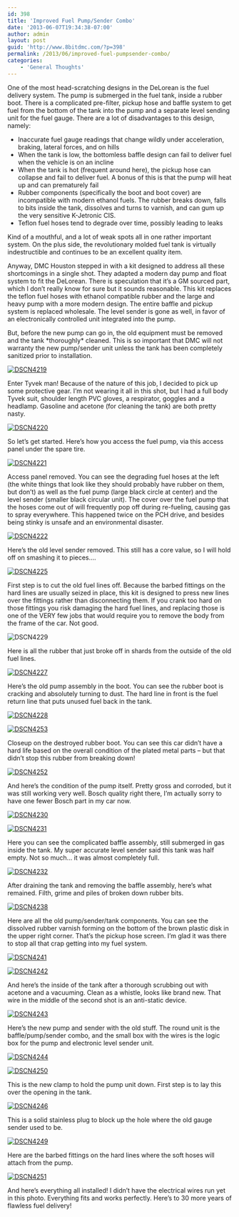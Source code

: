 ```yaml
---
id: 398
title: 'Improved Fuel Pump/Sender Combo'
date: '2013-06-07T19:34:38-07:00'
author: admin
layout: post
guid: 'http://www.8bitdmc.com/?p=398'
permalink: /2013/06/improved-fuel-pumpsender-combo/
categories:
    - 'General Thoughts'
---
```


One of the most head-scratching designs in the DeLorean is the fuel delivery system. The pump is submerged in the fuel tank, inside a rubber boot. There is a complicated pre-filter, pickup hose and baffle system to get fuel from the bottom of the tank into the pump and a separate level sending unit for the fuel gauge. There are a lot of disadvantages to this design, namely:

- Inaccurate fuel gauge readings that change wildly under acceleration, braking, lateral forces, and on hills
- When the tank is low, the bottomless baffle design can fail to deliver fuel when the vehicle is on an incline
- When the tank is hot (frequent around here), the pickup hose can collapse and fail to deliver fuel. A bonus of this is that the pump will heat up and can prematurely fail
- Rubber components (specifically the boot and boot cover) are incompatible with modern ethanol fuels. The rubber breaks down, falls to bits inside the tank, dissolves and turns to varnish, and can gum up the very sensitive K-Jetronic CIS.
- Teflon fuel hoses tend to degrade over time, possibly leading to leaks

Kind of a mouthful, and a lot of weak spots all in one rather important system. On the plus side, the revolutionary molded fuel tank is virtually indestructible and continues to be an excellent quality item.

Anyway, DMC Houston stepped in with a kit designed to address all these shortcomings in a single shot. They adapted a modern day pump and float system to fit the DeLorean. There is speculation that it’s a GM sourced part, which I don’t really know for sure but it sounds reasonable. This kit replaces the teflon fuel hoses with ethanol compatible rubber and the large and heavy pump with a more modern design. The entire baffle and pickup system is replaced wholesale. The level sender is gone as well, in favor of an electronically controlled unit integrated into the pump.

But, before the new pump can go in, the old equipment must be removed and the tank \*thoroughly\* cleaned. This is so important that DMC will not warranty the new pump/sender unit unless the tank has been completely sanitized prior to installation.

[![DSCN4219](../assets/images/2013/06/DSCN4219-224x300.jpg)](../assets/images/2013/06/DSCN4219.jpg)

Enter Tyvek man! Because of the nature of this job, I decided to pick up some protective gear. I’m not wearing it all in this shot, but I had a full body Tyvek suit, shoulder length PVC gloves, a respirator, goggles and a headlamp. Gasoline and acetone (for cleaning the tank) are both pretty nasty.

[![DSCN4220](../assets/images/2013/06/DSCN4220-300x224.jpg)](../assets/images/2013/06/DSCN4220.jpg)

So let’s get started. Here’s how you access the fuel pump, via this access panel under the spare tire.

[![DSCN4221](../assets/images/2013/06/DSCN4221-300x224.jpg)](../assets/images/2013/06/DSCN4221.jpg)

Access panel removed. You can see the degrading fuel hoses at the left (the white things that look like they should probably have rubber on them, but don’t) as well as the fuel pump (large black circle at center) and the level sender (smaller black circular unit). The cover over the fuel pump that the hoses come out of will frequently pop off during re-fueling, causing gas to spray everywhere. This happened twice on the PCH drive, and besides being stinky is unsafe and an environmental disaster.

[![DSCN4222](../assets/images/2013/06/DSCN4222-300x224.jpg)](../assets/images/2013/06/DSCN4222.jpg)

Here’s the old level sender removed. This still has a core value, so I will hold off on smashing it to pieces….

[![DSCN4225](../assets/images/2013/06/DSCN4225-300x224.jpg)](../assets/images/2013/06/DSCN4225.jpg)

First step is to cut the old fuel lines off. Because the barbed fittings on the hard lines are usually seized in place, this kit is designed to press new lines over the fittings rather than disconnecting them. If you crank too hard on those fittings you risk damaging the hard fuel lines, and replacing those is one of the VERY few jobs that would require you to remove the body from the frame of the car. Not good.

![DSCN4229](../assets/images/2013/06/DSCN4229-300x224.jpg)

Here is all the rubber that just broke off in shards from the outside of the old fuel lines.

[![DSCN4227](../assets/images/2013/06/DSCN4227-224x300.jpg)](../assets/images/2013/06/DSCN4227.jpg)

Here’s the old pump assembly in the boot. You can see the rubber boot is cracking and absolutely turning to dust. The hard line in front is the fuel return line that puts unused fuel back in the tank.

[![DSCN4228](../assets/images/2013/06/DSCN4228-300x224.jpg)](../assets/images/2013/06/DSCN4228.jpg)

[![DSCN4253](../assets/images/2013/06/DSCN4253-300x224.jpg)](../assets/images/2013/06/DSCN4253.jpg)

Closeup on the destroyed rubber boot. You can see this car didn’t have a hard life based on the overall condition of the plated metal parts – but that didn’t stop this rubber from breaking down!

[![DSCN4252](../assets/images/2013/06/DSCN4252-224x300.jpg)](../assets/images/2013/06/DSCN4252.jpg)

And here’s the condition of the pump itself. Pretty gross and corroded, but it was still working very well. Bosch quality right there, I’m actually sorry to have one fewer Bosch part in my car now.

[![DSCN4230](../assets/images/2013/06/DSCN4230-300x224.jpg)](../assets/images/2013/06/DSCN4230.jpg)

[![DSCN4231](../assets/images/2013/06/DSCN4231-300x224.jpg)](../assets/images/2013/06/DSCN4231.jpg)

Here you can see the complicated baffle assembly, still submerged in gas inside the tank. My super accurate level sender said this tank was half empty. Not so much… it was almost completely full.

[![DSCN4232](../assets/images/2013/06/DSCN4232-300x224.jpg)](../assets/images/2013/06/DSCN4232.jpg)

After draining the tank and removing the baffle assembly, here’s what remained. Filth, grime and piles of broken down rubber bits.

[![DSCN4238](../assets/images/2013/06/DSCN4238-300x224.jpg)](../assets/images/2013/06/DSCN4238.jpg)

Here are all the old pump/sender/tank components. You can see the dissolved rubber varnish forming on the bottom of the brown plastic disk in the upper right corner. That’s the pickup hose screen. I’m glad it was there to stop all that crap getting into my fuel system.

[![DSCN4241](../assets/images/2013/06/DSCN4241-300x224.jpg)](../assets/images/2013/06/DSCN4241.jpg)

[![DSCN4242](../assets/images/2013/06/DSCN4242-300x224.jpg)](../assets/images/2013/06/DSCN4242.jpg)

And here’s the inside of the tank after a thorough scrubbing out with acetone and a vacuuming. Clean as a whistle, looks like brand new. That wire in the middle of the second shot is an anti-static device.

[![DSCN4243](../assets/images/2013/06/DSCN4243-300x224.jpg)](../assets/images/2013/06/DSCN4243.jpg)

Here’s the new pump and sender with the old stuff. The round unit is the baffle/pump/sender combo, and the small box with the wires is the logic box for the pump and electronic level sender unit.

[![DSCN4244](../assets/images/2013/06/DSCN4244-300x224.jpg)](../assets/images/2013/06/DSCN4244.jpg)

[![DSCN4250](../assets/images/2013/06/DSCN4250-300x224.jpg)](../assets/images/2013/06/DSCN4250.jpg)

This is the new clamp to hold the pump unit down. First step is to lay this over the opening in the tank.

[![DSCN4246](../assets/images/2013/06/DSCN4246-300x224.jpg)](../assets/images/2013/06/DSCN4246.jpg)

This is a solid stainless plug to block up the hole where the old gauge sender used to be.

[![DSCN4249](../assets/images/2013/06/DSCN4249-300x224.jpg)](../assets/images/2013/06/DSCN4249.jpg)

Here are the barbed fittings on the hard lines where the soft hoses will attach from the pump.

[![DSCN4251](../assets/images/2013/06/DSCN4251-300x224.jpg)](../assets/images/2013/06/DSCN4251.jpg)

And here’s everything all installed! I didn’t have the electrical wires run yet in this photo. Everything fits and works perfectly. Here’s to 30 more years of flawless fuel delivery!